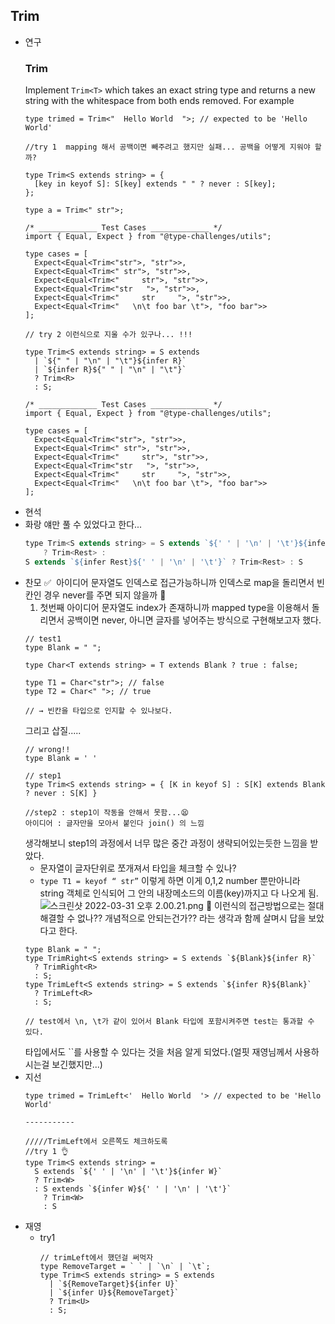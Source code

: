 ## Trim

- 연구
  ### **Trim**
  Implement `Trim<T>` which takes an exact string type and returns a new string with the whitespace from both ends removed.
  For example
  ```tsx
  type trimed = Trim<"  Hello World  ">; // expected to be 'Hello World'
  ```
  ```tsx
  //try 1  mapping 해서 공백이면 빼주려고 했지만 실패... 공백을 어떻게 지워야 할까?

  type Trim<S extends string> = {
    [key in keyof S]: S[key] extends " " ? never : S[key];
  };

  type a = Trim<" str">;

  /* _____________ Test Cases _____________ */
  import { Equal, Expect } from "@type-challenges/utils";

  type cases = [
    Expect<Equal<Trim<"str">, "str">>,
    Expect<Equal<Trim<" str">, "str">>,
    Expect<Equal<Trim<"     str">, "str">>,
    Expect<Equal<Trim<"str   ">, "str">>,
    Expect<Equal<Trim<"     str     ">, "str">>,
    Expect<Equal<Trim<"   \n\t foo bar \t">, "foo bar">>
  ];
  ```
  ```tsx
  // try 2 이런식으로 지울 수가 있구나... !!!

  type Trim<S extends string> = S extends
    | `${" " | "\n" | "\t"}${infer R}`
    | `${infer R}${" " | "\n" | "\t"}`
    ? Trim<R>
    : S;

  /* _____________ Test Cases _____________ */
  import { Equal, Expect } from "@type-challenges/utils";

  type cases = [
    Expect<Equal<Trim<"str">, "str">>,
    Expect<Equal<Trim<" str">, "str">>,
    Expect<Equal<Trim<"     str">, "str">>,
    Expect<Equal<Trim<"str   ">, "str">>,
    Expect<Equal<Trim<"     str     ">, "str">>,
    Expect<Equal<Trim<"   \n\t foo bar \t">, "foo bar">>
  ];
  ```
- 현석
- 화랑
  얘만 풀 수 있었다고 한다...
  ```jsx
  type Trim<S extends string> = S extends `${' ' | '\n' | '\t'}${infer Rest}`
      ? Trim<Rest> :
  S extends `${infer Rest}${' ' | '\n' | '\t'}` ? Trim<Rest> : S
  ```
- 찬모
  ✅  아이디어
  문자열도 인덱스로 접근가능하니까 인덱스로 map을 돌리면서 빈칸인 경우 never를 주면 되지 않을까 🤔
  1. 첫번째 아이디어
     문자열도 index가 존재하니까 mapped type을 이용해서 돌리면서 공백이면 never, 아니면 글자를 넣어주는 방식으로 구현해보고자 했다.
  ```tsx
  // test1
  type Blank = " ";

  type Char<T extends string> = T extends Blank ? true : false;

  type T1 = Char<"str">; // false
  type T2 = Char<" ">; // true

  // → 빈칸을 타입으로 인지할 수 있나보다.
  ```
  그리고 삽질.....
  ```tsx
  // wrong!!
  type Blank = ' '

  // step1
  type Trim<S extends string> = { [K in keyof S] : S[K] extends Blank ? never : S[K] }

  //step2 : step1이 작동을 안해서 못함...😫
  아이디어 : 글자만을 모아서 붙인다 join() 의 느낌
  ```
  생각해보니 step1의 과정에서 너무 많은 중간 과정이 생략되어있는듯한 느낌을 받았다.
  - 문자열이 글자단위로 쪼개져서 타입을 체크할 수 있나?
  - `type T1 = keyof “ str”` 이렇게 하면 이게 0,1,2 number 뿐만아니라 string 객체로 인식되어 그 안의 내장메소드의 이름(key)까지고 다 나오게 됨.
    ![스크린샷 2022-03-31 오후 2.00.21.png](%E1%84%90%E1%85%A1%E1%84%8B%E1%85%B5%E1%86%B8%20%E1%84%8E%E1%85%A2%E1%86%AF%E1%84%85%E1%85%B5%E1%86%AB%E1%84%8C%E1%85%B5%208%E1%84%92%E1%85%AC%E1%84%8E%E1%85%A1%207f382f7820bf44dcbb8b2dfe72a4e6d1/%E1%84%89%E1%85%B3%E1%84%8F%E1%85%B3%E1%84%85%E1%85%B5%E1%86%AB%E1%84%89%E1%85%A3%E1%86%BA_2022-03-31_%E1%84%8B%E1%85%A9%E1%84%92%E1%85%AE_2.00.21.png)
  🤔 이런식의 접근방법으로는 절대 해결할 수 없나?? 개념적으로 안되는건가?? 라는 생각과 함께 살며시 답을 보았다고 한다.
  ```tsx
  type Blank = " ";
  type TrimRight<S extends string> = S extends `${Blank}${infer R}`
    ? TrimRight<R>
    : S;
  type TrimLeft<S extends string> = S extends `${infer R}${Blank}`
    ? TrimLeft<R>
    : S;

  // test에서 \n, \t가 같이 있어서 Blank 타입에 포함시켜주면 test는 통과할 수 있다.
  ```
  타입에서도 ``를 사용할 수 있다는 것을 처음 알게 되었다.(얼핏 재영님께서 사용하시는걸 보긴했지만...)
- 지선
  ```tsx
  type trimed = TrimLeft<'  Hello World  '> // expected to be 'Hello World'

  -----------

  /////TrimLeft에서 오른쪽도 체크하도록
  //try 1 👌
  type Trim<S extends string> =
    S extends `${' ' | '\n' | '\t'}${infer W}`
    ? Trim<W>
    : S extends `${infer W}${' ' | '\n' | '\t'}`
      ? Trim<W>
      : S
  ```
- 재영
  - try1
    ```tsx
    // trimLeft에서 했던걸 써먹자
    type RemoveTarget = ` ` | `\n` | `\t`;
    type Trim<S extends string> = S extends
      | `${RemoveTarget}${infer U}`
      | `${infer U}${RemoveTarget}`
      ? Trim<U>
      : S;
    ```
